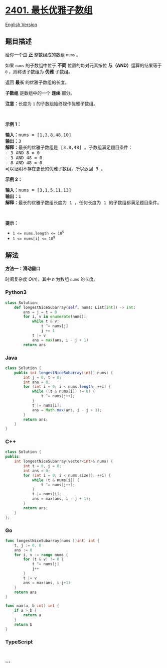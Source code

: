 # [2401. 最长优雅子数组](https://leetcode.cn/problems/longest-nice-subarray)

[English Version](/solution/2400-2499/2401.Longest%20Nice%20Subarray/README_EN.md)

## 题目描述

<!-- 这里写题目描述 -->

<p>给你一个由 <strong>正</strong> 整数组成的数组 <code>nums</code> 。</p>

<p>如果&nbsp;<code>nums</code> 的子数组中位于 <strong>不同</strong> 位置的每对元素按位 <strong>与（AND）</strong>运算的结果等于 <code>0</code> ，则称该子数组为 <strong>优雅</strong> 子数组。</p>

<p>返回 <strong>最长</strong> 的优雅子数组的长度。</p>

<p><strong>子数组</strong> 是数组中的一个 <strong>连续</strong> 部分。</p>

<p><strong>注意：</strong>长度为 <code>1</code> 的子数组始终视作优雅子数组。</p>

<p>&nbsp;</p>

<p><strong>示例 1：</strong></p>

<pre><strong>输入：</strong>nums = [1,3,8,48,10]
<strong>输出：</strong>3
<strong>解释：</strong>最长的优雅子数组是 [3,8,48] 。子数组满足题目条件：
- 3 AND 8 = 0
- 3 AND 48 = 0
- 8 AND 48 = 0
可以证明不存在更长的优雅子数组，所以返回 3 。</pre>

<p><strong>示例 2：</strong></p>

<pre><strong>输入：</strong>nums = [3,1,5,11,13]
<strong>输出：</strong>1
<strong>解释：</strong>最长的优雅子数组长度为 1 ，任何长度为 1 的子数组都满足题目条件。
</pre>

<p>&nbsp;</p>

<p><strong>提示：</strong></p>

<ul>
	<li><code>1 &lt;= nums.length &lt;= 10<sup>5</sup></code></li>
	<li><code>1 &lt;= nums[i] &lt;= 10<sup>9</sup></code></li>
</ul>

## 解法

<!-- 这里可写通用的实现逻辑 -->

**方法一：滑动窗口**

时间复杂度 $O(n)$，其中 $n$ 为数组 `nums` 的长度。

<!-- tabs:start -->

### **Python3**

<!-- 这里可写当前语言的特殊实现逻辑 -->

```python
class Solution:
    def longestNiceSubarray(self, nums: List[int]) -> int:
        ans = j = t = 0
        for i, v in enumerate(nums):
            while t & v:
                t ^= nums[j]
                j += 1
            t |= v
            ans = max(ans, i - j + 1)
        return ans
```

### **Java**

<!-- 这里可写当前语言的特殊实现逻辑 -->

```java
class Solution {
    public int longestNiceSubarray(int[] nums) {
        int j = 0, t = 0;
        int ans = 0;
        for (int i = 0; i < nums.length; ++i) {
            while ((t & nums[i]) != 0) {
                t ^= nums[j++];
            }
            t |= nums[i];
            ans = Math.max(ans, i - j + 1);
        }
        return ans;
    }
}
```

### **C++**

```cpp
class Solution {
public:
    int longestNiceSubarray(vector<int>& nums) {
        int t = 0, j = 0;
        int ans = 0;
        for (int i = 0; i < nums.size(); ++i) {
            while (t & nums[i]) {
                t ^= nums[j++];
            }
            t |= nums[i];
            ans = max(ans, i - j + 1);
        }
        return ans;
    }
};
```

### **Go**

```go
func longestNiceSubarray(nums []int) int {
	t, j := 0, 0
	ans := 0
	for i, v := range nums {
		for (t & v) != 0 {
			t ^= nums[j]
			j++
		}
		t |= v
		ans = max(ans, i-j+1)
	}
	return ans
}

func max(a, b int) int {
	if a > b {
		return a
	}
	return b
}
```

### **TypeScript**

```ts

```

### **...**

```


```

<!-- tabs:end -->
